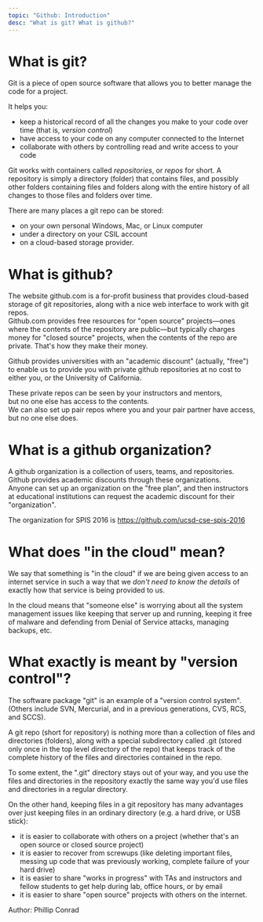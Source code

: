 ```yaml
---
topic: "Github: Introduction"
desc: "What is git? What is github?"
---
```


# What is git?

Git is a piece of open source software that allows you to better manage the code for a project.

It helps you:

* keep a historical record of all the changes you make to your code over time (that is, *version control*)
* have access to your code on any computer connected to the Internet
* collaborate with others by controlling read and write access to your code 

Git works with containers called *repositories*, or *repos* for short.
A repository is simply a directory (folder) that contains files, and 
possibly other folders containing files and folders along with the entire 
history of all changes to those files and folders over time.

There are many places a git repo can be stored:

* on your own personal Windows, Mac, or Linux computer
* under a directory on your CSIL account
* on a cloud-based storage provider.  

# What is github?


The website github.com is a for-profit business that provides cloud-based 
storage of git repositories, along with a nice web interface to work with git repos.   
Github.com provides free resources for "open source" projects—ones where the contents of the 
repository are public—but typically charges money for "closed source" projects, when the contents of the repo are private.     That's how they make their money.

Github provides universities with an "academic discount" (actually, "free") to enable us to provide 
you with private github repositories at no cost to either you, or the University of California.    

These private repos can be seen by your instructors and mentors,  
but no one else has access to the contents.   
We can also set up pair repos where you and your pair partner have access, but no one else does.

# What is a github organization?

A github organization is a collection of users, teams, and repositories.    
Github provides academic discounts through these organizations.   
Anyone can set up an organization on the "free plan", and 
then instructors at educational institutions can request the academic discount for their "organization".

The organization for SPIS 2016 is https://github.com/ucsd-cse-spis-2016

# What does "in the cloud" mean?

We say that something is "in the cloud" if we are being given access
to an internet service in such a way that we *don't need to know the
details* of exactly how that service is being provided to us.

In the cloud means that "someone else" is worrying about all the
system management issues like keeping that server up and running,
keeping it free of malware and defending from Denial of Service
attacks, managing backups, etc.

# What exactly is meant by "version control"?

The software package "git" is an example of a "version control
system". (Others include SVN, Mercurial, and in a previous
generations, CVS, RCS, and SCCS).

A git repo (short for repository) is nothing more than a collection of
files and directories (folders), along with a special subdirectory
called .git (stored only once in the top level directory of the repo)
that keeps track of the complete history of the files and directories
contained in the repo. 

To some extent, the ".git" directory stays out
of your way, and you use the files and directories in the repository
exactly the same way you'd use files and directories in a regular
directory.

On the other hand, keeping files in a git repository has many advantages over just keeping files in an ordinary directory (e.g. a hard drive, or USB stick):

-  it is easier to collaborate with others on a project (whether that's an open source or closed source project)
-  it is easier to recover from screwups (like deleting important files, messing up code that was previously working, complete failure of your hard drive)
-  it is easier to share "works in progress" with TAs and instructors and fellow students to get help during lab, office hours, or by email
-  it is easier to share "open source" projects with others on the internet.

                                                    
Author: Phillip Conrad
